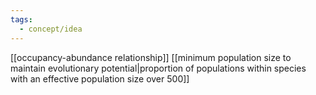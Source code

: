 ```yaml
---
tags:
  - concept/idea
---
```

[[occupancy-abundance relationship]]
[[minimum population size to maintain evolutionary potential|proportion of populations within species with an effective population size over 500]]

